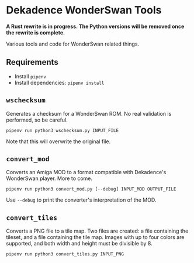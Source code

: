 # Dekadence WonderSwan Tools

**A Rust rewrite is in progress. The Python versions will be removed once the rewrite is complete.**

Various tools and code for WonderSwan related things.

## Requirements

- Install `pipenv`
- Install dependencies: `pipenv install`

## `wschecksum`

Generates a checksum for a WonderSwan ROM. No real validation is performed, so be careful.

    pipenv run python3 wschecksum.py INPUT_FILE

Note that this will overwrite the original file.

## `convert_mod`

Converts an Amiga MOD to a format compatible with Dekadence's WonderSwan player. More to come.

    pipenv run python3 convert_mod.py [--debug] INPUT_MOD OUTPUT_FILE

Use `--debug` to print the converter's interpretation of the MOD.

## `convert_tiles`

Converts a PNG file to a tile map. Two files are created: a file containing the tileset, and a file containing the tile map. Images with up to four colors are supported, and both width and height must be divisible by 8.

    pipenv run python3 convert_tiles.py INPUT_PNG
